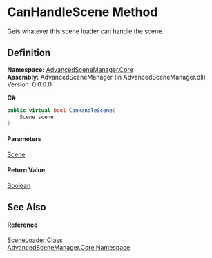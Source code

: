 # CanHandleScene Method

Gets whatever this scene loader can handle the scene.

## Definition

**Namespace:** [AdvancedSceneManager.Core](N_AdvancedSceneManager_Core.md)\
**Assembly:** AdvancedSceneManager (in AdvancedSceneManager.dll) Version: 0.0.0.0

**C#**

```c#
public virtual bool CanHandleScene(
	Scene scene
)
```

#### Parameters

&#x20; [Scene](T_AdvancedSceneManager_Models_Scene.md)&#x20;

#### Return Value

[Boolean](https://learn.microsoft.com/dotnet/api/system.boolean)

## See Also

#### Reference

[SceneLoader Class](T_AdvancedSceneManager_Core_SceneLoader.md)\
[AdvancedSceneManager.Core Namespace](N_AdvancedSceneManager_Core.md)
